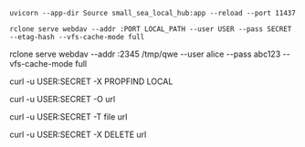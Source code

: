 
`uvicorn --app-dir Source small_sea_local_hub:app --reload --port 11437`


`rclone serve webdav --addr :PORT LOCAL_PATH --user USER --pass SECRET --etag-hash --vfs-cache-mode full`

rclone serve webdav --addr :2345 /tmp/qwe --user alice --pass abc123 --vfs-cache-mode full

curl -u USER:SECRET -X PROPFIND LOCAL

curl -u USER:SECRET -O url

curl -u USER:SECRET  -T file url

curl -u USER:SECRET -X DELETE url
